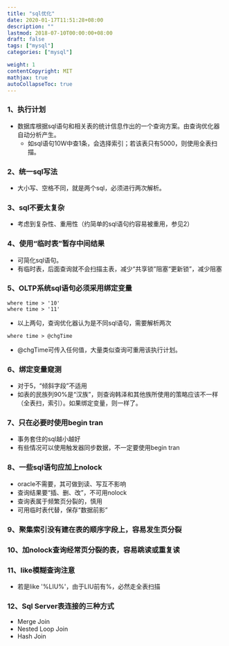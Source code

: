 ```yaml
---
title: "sql优化"
date: 2020-01-17T11:51:28+08:00
description: ""
lastmod: 2018-07-10T00:00:00+08:00
draft: false
tags: ["mysql"]
categories: ["mysql"]

weight: 1
contentCopyright: MIT
mathjax: true
autoCollapseToc: true
---
```

### 1、执行计划

- 数据库根据sql语句和相关表的统计信息作出的一个查询方案。由查询优化器自动分析产生。
  - 如sql语句10W中查1条，会选择索引；若该表只有5000，则使用全表扫描。
  
### 2、统一sql写法

- 大小写、空格不同，就是两个sql，必须进行两次解析。

### 3、sql不要太复杂

- 考虑到复杂性、重用性（约简单的sql语句约容易被重用，参见2）

### 4、使用“临时表”暂存中间结果

- 可简化sql语句。
- 有临时表，后面查询就不会扫描主表，减少“共享锁”阻塞“更新锁”，减少阻塞

### 5、OLTP系统sql语句必须采用绑定变量
```
where time > '10'
where time > '11'
```
- 以上两句，查询优化器认为是不同sql语句，需要解析两次

```
where time > @chgTime
```
- @chgTime可传入任何值，大量类似查询可重用该执行计划。

### 6、绑定变量窥测

- 对于5，“倾斜字段”不适用
- 如表的民族列90%是“汉族”，则查询韩泽和其他族所使用的策略应该不一样（全表扫，索引）。如果绑定变量，则一样了。

### 7、只在必要时使用begin tran

- 事务套住的sql越小越好
- 有些情况可以使用触发器同步数据，不一定要使用begin tran

### 8、一些sql语句应加上nolock

- oracle不需要，其可做到读、写互不影响
- 查询结果要“插、删、改”，不可用nolock
- 查询表属于频繁页分裂的，慎用
- 可用临时表代替，保存“数据前影”

### 9、聚集索引没有建在表的顺序字段上，容易发生页分裂

### 10、加nolock查询经常页分裂的表，容易跳读或重复读

### 11、like模糊查询注意
- 若是like '%LIU%'，由于LIU前有%，必然走全表扫描

### 12、Sql Server表连接的三种方式
- Merge Join
- Nested Loop Join
- Hash Join 